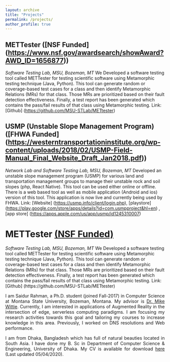 ```yaml
---
layout: archive
title: "Projects"
permalink: /projects/
author_profile: true
---
```

## METTester ([NSF Funded] (https://www.nsf.gov/awardsearch/showAward?AWD_ID=1656877))
<i>Software Testing Lab, MSU, Bozeman, MT</i>
We Developed a software testing tool called METTester for testing scientific software using Metamorphic testing technique (Java, Python). This tool can generate random or coverage-based test cases for a class
and then identify Metamorphic Relations (MRs) for that class. Those MRs are prioritized based on their fault detection effectiveness. Finally, a test report has been generated which contains the pass/fail results
of that class using Metamorphic testing. 
Link: [Github] (https://github.com/MSU-STLab/METtester)

## USMP (Unstable Slope Management Program) ([FHWA Funded] (https://westerntransportationinstitute.org/wp-content/uploads/2018/02/USMP-Field-Manual_Final_Website_Draft_Jan2018.pdf))
<i>Network Lab and Software Testing Lab, MSU, Bozeman, MT</i>
Developed an unstable slope management program (USMP) for various land and transportation management groups to manage their unstable rock and soil slopes (php, React Native). This tool can be
used either online or offline. There is a web based tool as well as mobile application (Android and ios) version of this tool. This application is now live and currently being 
used by FHWA.
Link: [Website] (https://usmp.info/client/login.php), [playstore] (https://play.google.com/store/apps/details?id=com.usmpproject&hl=en) , [app store] (https://apps.apple.com/us/app/usmp/id1245310007)
<html>
<body>
 <h1> METTester <a href="https://www.nsf.gov/awardsearch/showAward?AWD_ID=1656877">(NSF Funded)</a></h1>
<i>Software Testing Lab, MSU, Bozeman, MT</i>
We Developed a software testing tool called METTester for testing scientific software using Metamorphic testing technique (Java, Python). This tool can generate random or coverage-based test cases for a class
and then identify Metamorphic Relations (MRs) for that class. Those MRs are prioritized based on their fault detection effectiveness. Finally, a test report has been generated which contains the pass/fail results
of that class using Metamorphic testing. 
Link: [Github] (https://github.com/MSU-STLab/METtester)
<p align="justify">I am Saidur Rahman, a Ph.D. student (joined Fall-2017) in Computer Science at Montana State University, Bozeman, Montana. My advisor is <a href="https://www.cs.montana.edu/mwittie/">Dr. Mike Wittie</a>. Currently, I am interested in applications of Augmented Reality in the intersection of edge, serverless computing paradigms. I am focusing my research activities towards this goal and tailoring my courses to increase knowledge in this area. Previously, I worked on DNS resolutions and Web performance.</p>

<p align="justify">I am from Dhaka, Bangladesh which has full of natural beauties located in South Asia. I have done my B. Sc in Department of Computer Science & Engineering, University of Dhaka. My CV is available for download <a href="https://drive.google.com/open?id=1yhvZXnDe3dt9yrIVhurmf93FMw0WWdYI">here</a> (Last updated 05/04/2020).</p>
</body>
</html>
